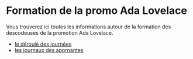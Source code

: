 # Formation de la promo Ada Lovelace

Vous trouverez ici toutes les informations autour de la formation des descodeuses de la promotion Ada Lovelace.

- [le déroulé des journées](cours/README.md)
- [les journaux des apprnantes](promo-ada/README.md)
